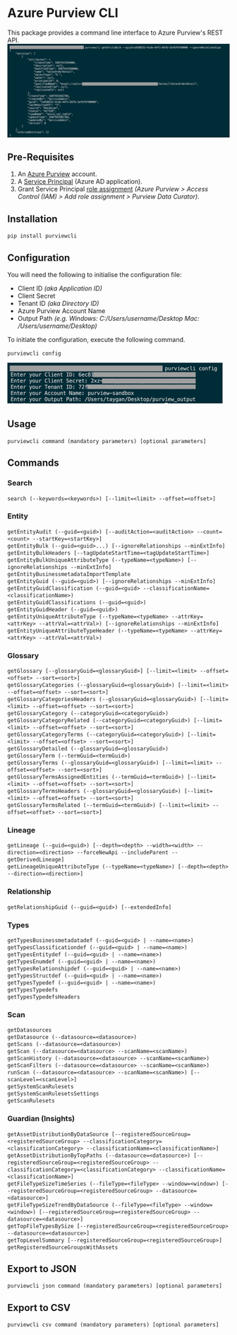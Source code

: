 # Azure Purview CLI
This package provides a command line interface to Azure Purview's REST API.  
![purviewcli](doc/image/purviewcli_example.png)

## Pre-Requisites
1. An [Azure Purview](https://docs.microsoft.com/en-us/azure/purview/create-catalog-portal) account.
2. A [Service Principal](https://docs.microsoft.com/en-us/azure/purview/tutorial-using-rest-apis#create-a-service-principal-application) (Azure AD application). 
3. Grant Service Principal [role assignment](https://docs.microsoft.com/en-us/azure/purview/tutorial-using-rest-apis#configure-your-catalog-to-trust-the-service-principal-application) *(Azure Purview > Access Control (IAM) > Add role assignment > Purview Data Curator)*.

## Installation
```
pip install purviewcli
```

## Configuration
You will need the following to initialise the configuration file:
* Client ID *(aka Application ID)*
* Client Secret
* Tenant ID *(aka Directory ID)*
* Azure Purview Account Name
* Output Path *(e.g. Windows: C:/Users/username/Desktop Mac: /Users/username/Desktop)*

To initiate the configuration, execute the following command.
```
purviewcli config
```
![config](doc/image/purviewcli_config.png)

## Usage
```
purviewcli command (mandatory parameters) [optional parameters]
```

## Commands
### Search
```
search (--keywords=<keywords>) [--limit=<limit> --offset=<offset>]
```
### Entity
```
getEntityAudit (--guid=<guid>) [--auditAction=<auditAction> --count=<count> --startKey=<startKey>]
getEntityBulk (--guid=<guid>...) [--ignoreRelationships --minExtInfo]
getEntityBulkHeaders [--tagUpdateStartTime=<tagUpdateStartTime>]
getEntityBulkUniqueAttributeType (--typeName=<typeName>) [--ignoreRelationships --minExtInfo]
getEntityBusinessmetadataImportTemplate
getEntityGuid (--guid=<guid>) [--ignoreRelationships --minExtInfo]
getEntityGuidClassification (--guid=<guid> --classificationName=<classificationName>)
getEntityGuidClassifications (--guid=<guid>)
getEntityGuidHeader (--guid=<guid>)
getEntityUniqueAttributeType (--typeName=<typeName> --attrKey=<attrKey> --attrVal=<attrVal>) [--ignoreRelationships --minExtInfo]
getEntityUniqueAttributeTypeHeader (--typeName=<typeName> --attrKey=<attrKey> --attrVal=<attrVal>)
```
### Glossary
```
getGlossary [--glossaryGuid=<glossaryGuid>] [--limit=<limit> --offset=<offset> --sort=<sort>]
getGlossaryCategories (--glossaryGuid=<glossaryGuid>) [--limit=<limit> --offset=<offset> --sort=<sort>]
getGlossaryCategoriesHeaders (--glossaryGuid=<glossaryGuid>) [--limit=<limit> --offset=<offset> --sort=<sort>]
getGlossaryCategory (--categoryGuid=<categoryGuid>)
getGlossaryCategoryRelated (--categoryGuid=<categoryGuid>) [--limit=<limit> --offset=<offset> --sort=<sort>]
getGlossaryCategoryTerms (--categoryGuid=<categoryGuid>) [--limit=<limit> --offset=<offset> --sort=<sort>]
getGlossaryDetailed (--glossaryGuid=<glossaryGuid>)
getGlossaryTerm (--termGuid=<termGuid>)
getGlossaryTerms (--glossaryGuid=<glossaryGuid>) [--limit=<limit> --offset=<offset> --sort=<sort>]
getGlossaryTermsAssignedEntities (--termGuid=<termGuid>) [--limit=<limit> --offset=<offset> --sort=<sort>]
getGlossaryTermsHeaders (--glossaryGuid=<glossaryGuid>) [--limit=<limit> --offset=<offset> --sort=<sort>]
getGlossaryTermsRelated (--termGuid=<termGuid>) [--limit=<limit> --offset=<offset> --sort=<sort>]
```
### Lineage
```
getLineage (--guid=<guid>) [--depth=<depth> --width=<width> --direction=<direction> --forceNewApi --includeParent --getDerivedLineage]
getLineageUniqueAttributeType (--typeName=<typeName>) [--depth=<depth> --direction=<direction>]
```
### Relationship
```
getRelationshipGuid (--guid=<guid>) [--extendedInfo]
```
### Types
```
getTypesBusinessmetadatadef (--guid=<guid> | --name=<name>)
getTypesClassificationdef (--guid=<guid> | --name=<name>)
getTypesEntitydef (--guid=<guid> | --name=<name>)
getTypesEnumdef (--guid=<guid> | --name=<name>)
getTypesRelationshipdef (--guid=<guid> | --name=<name>)
getTypesStructdef (--guid=<guid> | --name=<name>)
getTypesTypedef (--guid=<guid> | --name=<name>)
getTypesTypedefs
getTypesTypedefsHeaders
```
### Scan
```
getDatasources
getDatasource (--datasource=<datasource>)
getScans (--datasource=<datasource>)
getScan (--datasource=<datasource> --scanName=<scanName>)
getScanHistory (--datasource=<datasource> --scanName=<scanName>)
getScanFilters (--datasource=<datasource> --scanName=<scanName>)
runScan (--datasource=<datasource> --scanName=<scanName>) [--scanLevel=<scanLevel>]
getSystemScanRulesets
getSystemScanRulesetsSettings
getScanRulesets
```
### Guardian (Insights)
```
getAssetDistributionByDataSource [--registeredSourceGroup=<registeredSourceGroup> --classificationCategory=<classificationCategory> --classificationName=<classificationName>]
getAssetDistributionByTopPaths (--datasource=<datasource>) [--registeredSourceGroup=<registeredSourceGroup> --classificationCategory=<classificationCategory> --classificationName=<classificationName>]
getFileTypeSizeTimeSeries (--fileType=<fileType> --window=<window>) [--registeredSourceGroup=<registeredSourceGroup> --datasource=<datasource>]
getFileTypeSizeTrendByDataSource (--fileType=<fileType> --window=<window>) [--registeredSourceGroup=<registeredSourceGroup> --datasource=<datasource>]
getTopFileTypesBySize [--registeredSourceGroup=<registeredSourceGroup> --datasource=<datasource>]
getTopLevelSummary [--registeredSourceGroup=<registeredSourceGroup>]
getRegisteredSourceGroupsWithAssets
```

## Export to JSON
```
purviewcli json command (mandatory parameters) [optional parameters]
```

## Export to CSV
```
purviewcli csv command (mandatory parameters) [optional parameters]
```